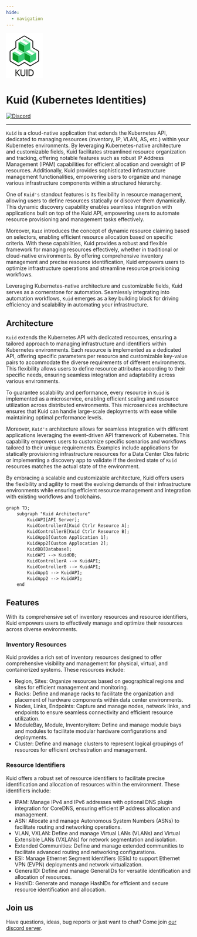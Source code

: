 ```yaml
---
hide:
  - navigation
---
```


![KUID logo](assets/logos/KUID-logo-100x123.png)

# Kuid (Kubernetes Identities)

[![Discord](https://img.shields.io/discord/1234818321833136199?style=flat-square&label=discord&logo=discord&color=00c9ff&labelColor=bec8d2)](https://discord.gg/hXt4sfUs6V)


---

`Kuid` is a cloud-native application that extends the Kubernetes API, dedicated to managing resources (inventory, IP, VLAN, AS, etc.) within your Kubernetes environments. By leveraging Kubernetes-native architecture and customizable fields, Kuid facilitates streamlined resource organization and tracking, offering notable features such as robust IP Address Management (IPAM) capabilities for efficient allocation and oversight of IP resources. Additionally, Kuid provides sophisticated infrastructure management functionalities, empowering users to organize and manage various infrastructure components within a structured hierarchy.

One of `Kuid's` standout features is its flexibility in resource management, allowing users to define resources statically or discover them dynamically. This dynamic discovery capability enables seamless integration with applications built on top of the Kuid API, empowering users to automate resource provisioning and management tasks effectively.

Moreover, `Kuid` introduces the concept of dynamic resource claiming based on selectors, enabling efficient resource allocation based on specific criteria. With these capabilities, Kuid provides a robust and flexible framework for managing resources effectively, whether in traditional or cloud-native environments. By offering comprehensive inventory management and precise resource identification, Kuid empowers users to optimize infrastructure operations and streamline resource provisioning workflows.

Leveraging Kubernetes-native architecture and customizable fields, Kuid serves as a cornerstone for automation. Seamlessly integrating into automation workflows, `Kuid` emerges as a key building block for driving efficiency and scalability in automating your infrastructure.


## Architecture

`Kuid` extends the Kubernetes API with dedicated resources, ensuring a tailored approach to managing infrastructure and identifiers within Kubernetes environments. Each resource is implemented as a dedicated API, offering specific parameters per resource and customizable key-value pairs to accommodate the diverse requirements of different environments. This flexibility allows users to define resource attributes according to their specific needs, ensuring seamless integration and adaptability across various environments.

To guarantee scalability and performance, every resource in `Kuid` is implemented as a microservice, enabling efficient scaling and resource utilization across distributed environments. This microservices architecture ensures that Kuid can handle large-scale deployments with ease while maintaining optimal performance levels.

Moreover, `Kuid's` architecture allows for seamless integration with different applications leveraging the event-driven API framework of Kubernetes. This capability empowers users to customize specific scenarios and workflows tailored to their unique requirements. Examples include applications for statically provisioning infrastructure resources for a Data Center Clos fabric or implementing a discovery app to validate if the desired state of `Kuid` resources matches the actual state of the environment.

By embracing a scalable and customizable architecture, Kuid offers users the flexibility and agility to meet the evolving demands of their infrastructure environments while ensuring efficient resource management and integration with existing workflows and toolchains.


```mermaid
graph TD;
    subgraph "Kuid Architecture"
        KuidAPI[API Server];
        KuidControllerA[Kuid Ctrlr Resource A];
        KuidControllerB[Kuid Ctrlr Resource B];
        KuidApp1[Custom Application 1];
        KuidApp2[Custom Applocation 2];
        KuidDB[Database];
        KuidAPI --> KuidDB;
        KuidControllerA --> KuidAPI;
        KuidControllerB --> KuidAPI;
        KuidApp1 --> KuidAPI;
        KuidApp2 --> KuidAPI;
    end
```

## Features

With its comprehensive set of inventory resources and resource identifiers, Kuid empowers users to effectively manage and optimize their resources across diverse environments.

### Inventory Resources

Kuid provides a rich set of inventory resources designed to offer comprehensive visibility and management for physical, virtual, and containerized systems. These resources include:

- Region, Sites: Organize resources based on geographical regions and sites for efficient management and monitoring.
- Racks: Define and manage racks to facilitate the organization and placement of hardware components within data center environments.
- Nodes, Links, Endpoints: Capture and manage nodes, network links, and endpoints to ensure seamless connectivity and efficient resource utilization.
- ModuleBay, Module, Inventoryitem: Define and manage module bays and modules to facilitate modular hardware configurations and deployments.
- Cluster: Define and manage clusters to represent logical groupings of resources for efficient orchestration and management.

### Resource Identifiers

Kuid offers a robust set of resource identifiers to facilitate precise identification and allocation of resources within the environment. These identifiers include:

- IPAM: Manage IPv4 and IPv6 addresses with optional DNS plugin integration for CoreDNS, ensuring efficient IP address allocation and management.
- ASN: Allocate and manage Autonomous System Numbers (ASNs) to facilitate routing and networking operations.
- VLAN, VXLAN: Define and manage Virtual LANs (VLANs) and Virtual Extensible LANs (VXLANs) for network segmentation and isolation.
- Extended Communities: Define and manage extended communities to facilitate advanced routing and networking configurations.
- ESI: Manage Ethernet Segment Identifiers (ESIs) to support Ethernet VPN (EVPN) deployments and network virtualization.
- GeneralID: Define and manage GeneralIDs for versatile identification and allocation of resources.
- HashID: Generate and manage HashIDs for efficient and secure resource identification and allocation.

## Join us

Have questions, ideas, bug reports or just want to chat? Come join [our discord server](https://discord.gg/fH35bmcTU9).

<script type="text/javascript" src="https://viewer.diagrams.net/js/viewer-static.min.js" async></script>